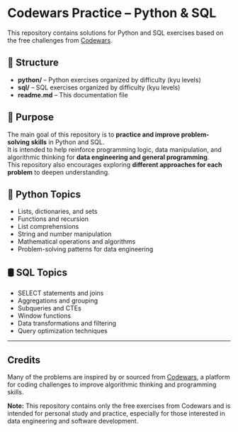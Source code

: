 # Codewars Practice – Python & SQL

This repository contains solutions for Python and SQL exercises based on the free challenges from [Codewars](https://www.codewars.com/).

## 📁 Structure

- **python/** – Python exercises organized by difficulty (kyu levels)
- **sql/** – SQL exercises organized by difficulty (kyu levels)
- **readme.md** – This documentation file

## 🚀 Purpose

The main goal of this repository is to **practice and improve problem-solving skills** in Python and SQL.  
It is intended to help reinforce programming logic, data manipulation, and algorithmic thinking for **data engineering and general programming**.  
This repository also encourages exploring **different approaches for each problem** to deepen understanding.

## 🐍 Python Topics

- Lists, dictionaries, and sets  
- Functions and recursion  
- List comprehensions  
- String and number manipulation  
- Mathematical operations and algorithms  
- Problem-solving patterns for data engineering

## 🛢️ SQL Topics

- SELECT statements and joins  
- Aggregations and grouping  
- Subqueries and CTEs  
- Window functions  
- Data transformations and filtering  
- Query optimization techniques

---

## Credits

Many of the problems are inspired by or sourced from [Codewars](https://www.codewars.com/), a platform for coding challenges to improve algorithmic thinking and programming skills.

**Note:** This repository contains only the free exercises from Codewars and is intended for personal study and practice, especially for those interested in data engineering and software development.
